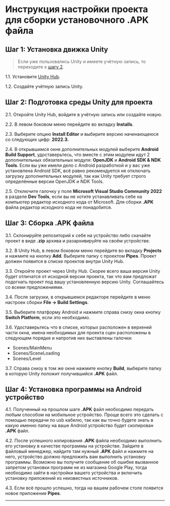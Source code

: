 # Инструкция настройки проекта для сборки установочного .APK файла

## Шаг 1: Установка движка Unity

> Если уже пользовались Unity и имеете учётную запись, то переходите к [шагу 2](#шаг-2-подготовка-среды-unity-для-проекта).

1.1. Установите [Unity Hub](https://unity.com/ru/download).

1.2. Создайте учётную запись Unity.

## Шаг 2: Подготовка среды Unity для проекта

2.1. Откройте Unity Hub, войдите в учётную запись или создайте новую.

2.2. В левом боковом меню перейдите во вкладку **Installs**.

2.3. Выберите опцию **Install Editor** и выбирите версию начинающеюся со следующих цифр: **2022.3.**

2.4. В открывшимся окне дополнительных модулей выберите **Android Build Support**, удоставерьтесь, что вместе с этим модулем идут 2 дополнительных обязательных модуля: **OpenJDK** и **Android SDK & NDK Tools**. Если вы уже имели дело с Android разработкой и у вас уже установлена Android SDK, всё равно рекомендуется не отключать загрузку дополнительных модулей, так как Unity требует строго определённые версии OpenJDK и NDK Tools.

2.5. Отключите галочку у поля **Microsoft Visual Studio Community 2022** в разделе **Dev Tools**, если вы не хотите устанавливать себе на компьютер редактор исходного кода от Microsoft. Для сборки **.APK** файла редактор исходного кода не понадобится.

## Шаг 3: Сборка .APK файла

3.1. Склонируйте репозиторий к себе на устройство либо скачайте проект в виде **.zip** архива и разархивируйте на своём устройстве.

3.2. В Unity Hub, в левом боковом меню перейдите во вкладку **Projects** и нажмите на кнопку **Add**. Выберите папку с проектом **Pipes**. Проект должен появится в списке проектов внутри Unity Hub.

3.3. Откройте проект через Unity Hub. Скорее всего ваша версия Unity будет отличатся от исходной версии проекта, так что вам предложат подогнать проект под вашу установленную версию Unity. Соглашайтесь со всеми предложениями.

3.4. После загрузки, в открывшемся редакторе перейдите в меню настроек сборки **File -> Build Settings**.

3.5. Выберите платформу Android и нажмите справа снизу окна кнопку **Switch Platform**, если это необходимо.

3.6. Удоставерьтесь что в списке, которых расположен в верхеней части окна, имена необходимых для проекта сцен расположены в следующем порядке и напротив них выставлены галочки:
+ Scenes/MainMenu
+ Scenes/SceneLoading
+ Scenes/Level

3.7. Справа снизу в том же окне нажмите кнопку **Build**, выберите папку в которую Unity положит получившийся **.APK** файл.

## Шаг 4: Установка программы на Android устройство

4.1. Полученный на прошлом шаге **.APK** файл необходимо передать любым способом на мобильное устройство. Проще всего это сделать с помощью передачи по usb кабелю, так как вы точно будете знать в какую именно папку на ваше Android устройство будет скопирован **.APK** файл.

4.2. После успешного копирования **.APK** файла необходимо выполнить его установку в качестве программы на устройстве. Зайдите в файловый менеджер, найдите там нужный **.APK** файл и нажмите на него, устройство должно предложить вам выполнить установку программы. Возможно вы получите сообщение об ошибке вызванное запретом установки программ не из магазина Google Play, тогда необходимо зайти в настройки вашего устройства и включить установку приложений из неизвестных источников.

4.3. Если всё прошло успешно, тогда на вашем рабочем столе появится новое приложение **Pipes**.

___
